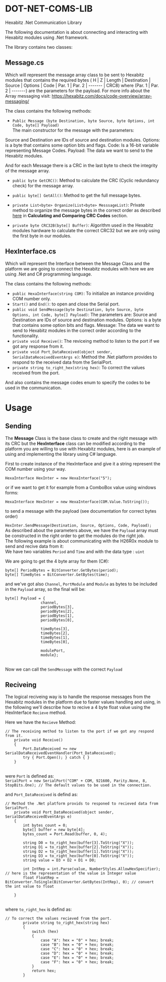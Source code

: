 # DOT-NET-COMS-LIB
Hexabitz .Net Communication Library




The following documentation is about connecting and interacting with Hexabitz modules using .Net framework.

The library contains two classes:

## Message.cs

Which will represent the message array class to be sent to Hexabitz modules that contains the required bytes ( H | Z | Length | Destination | Source | Options | Code | Par. 1 | Par. 2 | ------- | CRC8) where (Par. 1 | Par. 2 | -------)  are the parameters for the payload.
For more info about the Array messaging visit: https://hexabitz.com/docs/code-overview/array-messaging/

The class contains the following methods:

 	

* `Public Message (byte Destination, byte Source, byte Options, int Code, byte[] Payload)`   
The main constructor for the message with the parameters:

Source and Destination are IDs of source and destination modules.
Options: is a byte that contains some option bits and flags. 
Code: Is a 16-bit variable representing Message Codes.
Payload: The data we want to send to the Hexabitz modules.

And for each Message there is a CRC in the last byte to check the integrity of the message array.

 	

* `public byte GetCRC()`: Method to calculate the CRC (Cyclic redundancy check) for the message array.
 	

* `public byte[] GetAll()`: Method to get the full message bytes.
 	

* `private List<byte> Organize(List<byte> MesssageList)`: Private method to organize the message bytes in the correct order as described [here](https://hexabitz.com/docs/code-overview/array-messaging/ "https://hexabitz.com/docs/code-overview/array-messaging/") in **Calculating and Comparing CRC Codes** section.
 	

* `private byte CRC32B(byte[] Buffer)`: Algorithm used in the Hexabitz modules hardware to calculate the correct CRC32 but we are only using the first byte in our modules.


## HexInterface.cs

Which will represent the Interface between the Message Class and the platform we are going to connect the Hexabitz modules with here we are using .Net and C# programming language.


The class contains the following methods:
* `public HexaInterface(string COM)`: To initialize an instance providing COM number only.
* `Start()` and `End()`: to open and close the Serial port.
* `public void SendMessage(byte Destination, byte Source, byte Options, int Code, byte[] Payload)`: 
The parameters are:
Source and Destination are IDs of source and destination modules.
Options: is a byte that contains some option bits and flags.
Message: The data we want to send to Hexabitz modules in the correct order according to the functionality.
* `private void Receive()`: The reviceing method to listen to the port if we got any response from it.
* `private void Port_DataReceived(object sender, SerialDataReceivedEventArgs e)`: Method the .Net platform provides to respond to the received data from the SerialPort.
* `private string to_right_hex(string hex)`: To correct the values received from the port.

And also contains the message codes enum to specify the codes to be used in the communication.


# Usage

## Sending ##
The **Message** Class is the base class to create and the right message with its CRC but the **HexInterface** class can be modified according to the platform you are willing
to use with Hexabitz modules, here is an example of using and implementing the library using C# language.

First to create instance of the HexInterface and give it a string represent the COM number using your way.

`HexaInterface HexInter = new HexaInterface("5");`  

or if we want to get it for example from a ComboBox value using windows forms:  

`HexaInterface HexInter = new HexaInterface(COM.Value.ToString());`  

to send a message with the payload (see documentation for correct bytes order)  

`HexInter.SendMessage(Destination, Source, Options, Code, Payload);`  
As described about the parameters above, we have the `Payload` array must be constructed in the right order to get the modules do the right job.  
The following example is about communicating with the H26R0x module to send and recive data from it:  
We have two variables `Period` and `Time` and with the data type : `uint`  

We are going to get the 4 byte array for them (C#):  

`byte[] PeriodBytes = BitConverter.GetBytes(period);`  
`byte[] TimeBytes = BitConverter.GetBytes(time);`  

and we've got also `Channel`, `PortModule` and `Module` as bytes to be included in the `Payload` array, so the final will be:  

<pre>
<code>byte[] Payload = {
                channel,
                periodBytes[3],
                periodBytes[2],
                periodBytes[1],
                periodBytes[0],

                timeBytes[3],
                timeBytes[2],
                timeBytes[1],
                timeBytes[0],

                modulePort,
                module};
</code>
</pre>

Now we can call the `SendMessage` with the correct `Payload`

## Reciveing ##
The logical reciveing way is to handle the response messages from the Hexabitz modules in the platform due to faster values handling and using, in the following we'll
describe how to recive a 4 byte float value using the HexInterface `Recieve` method.

Here we have the `Recieve` Method:

<pre>
<code>// The receiving method to listen to the port if we got any respond from it.
    private void Receive()
    {
        Port.DataReceived += new SerialDataReceivedEventHandler(Port_DataReceived);
        try { Port.Open(); } catch { }
    }
</code>
</pre>

were `Port` is defined as:  
`SerialPort = new SerialPort("COM" + COM, 921600, Parity.None, 8, StopBits.One); // The default values to be used in the connection.`

and `Port_DataReceived` is defind as: 
<pre>
<code>// Method the .Net platform provids to responed to recieved data from SerialPort.
    private void Port_DataReceived(object sender, SerialDataReceivedEventArgs e)
    {
        int bytes_count = 0;
        byte[] buffer = new byte[4];
        bytes_count = Port.Read(buffer, 0, 4);

        string D0 = to_right_hex(buffer[3].ToString("X"));
        string D1 = to_right_hex(buffer[2].ToString("X"));
        string D2 = to_right_hex(buffer[1].ToString("X"));
        string D3 = to_right_hex(buffer[0].ToString("X"));
        string value = D3 + D2 + D1 + D0;

        int IntRep = int.Parse(value, NumberStyles.AllowHexSpecifier); // here is the representation of the value in Integer value
        float FloatRep = BitConverter.ToSingle(BitConverter.GetBytes(IntRep), 0); // convert the int value to float
        
    }
</code>
</pre>

where `to_right_hex` is defind as:  
<pre>
<code>// To correct the values recieved from the port.
        private string to_right_hex(string hex)
        {
            switch (hex)
            {
                case "A": hex = "0" + hex; break;
                case "B": hex = "0" + hex; break;
                case "C": hex = "0" + hex; break;
                case "D": hex = "0" + hex; break;
                case "E": hex = "0" + hex; break;
                case "F": hex = "0" + hex; break;
            }
            return hex;
        }
</code>
</pre>




